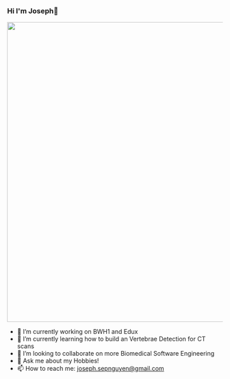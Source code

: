### Hi I'm Joseph👋
<img src="./profile-3d-contrib/profile-night-rainbow.svg" width=700>

<!--
![](./profile-3d-contrib/profile-night-rainbow.svg)
[<Badge Name>](https://img.shields.io/badge/<Badge Text>-<Background Color>?style=for-the-badge&logo=<Icon Name>&logoColor=<Logo Color>)-->


- 🔭 I’m currently working on BWH1 and Edux
- 🌱 I’m currently learning how to build an Vertebrae Detection for CT scans
- 👯 I’m looking to collaborate on more Biomedical Software Engineering
- 💬 Ask me about my Hobbies!
- 📫 How to reach me: joseph.sepnguyen@gmail.com
